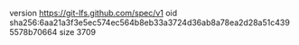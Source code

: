 version https://git-lfs.github.com/spec/v1
oid sha256:6aa21a3f3e5ec574ec564b8eb33a3724d36ab8a78ea2d28a51c4395578b70664
size 3709
